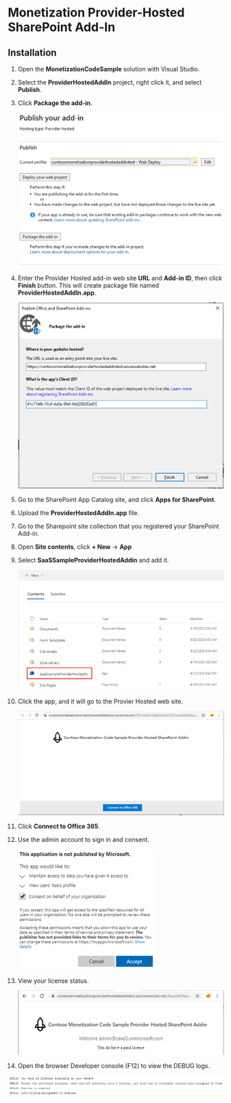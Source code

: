 # Monetization Provider-Hosted SharePoint Add-In

## Installation

1. Open the **MonetizationCodeSample** solution with Visual Studio.

2. Select the **ProviderHostedAddIn** project, right click it, and select **Publish**.

3. Click **Package the add-in**.

   ![image-openAddIn4](Images/36.png)

4. Enter the Provider Hosted add-in web site **URL** and **Add-in ID**, then click **Finish** button.  This will create package file named **ProviderHostedAddIn.app**.

   ![image-openAddIn4](Images/37.png)

5. Go to the SharePoint App Catalog site, and click **Apps for SharePoint**.

6. Upload the **ProviderHostedAddIn.app** file.

7. Go to the Sharepoint site collection that you registered your SharePoint Add-in.

8. Open **Site contents**, click **+ New** -> **App**

9. Select **SaaSSampleProviderHostedAddin** and add it.

   ![image-openAddIn4](Images/38.png)

10. Click the app, and it will go to the Provier Hosted web site.

    ![image-openAddIn4](Images/39.png)

11. Click **Connect to Office 365**.

12. Use the admin account to sign in and consent. 

    ![image-openAddIn3](Images/15.png)

13. View your license status.

    ![image-openAddIn3](Images/40.png)

14. Open the browser Developer console (F12) to view the DEBUG logs.

![image-openAddIn4](Images/27.png)